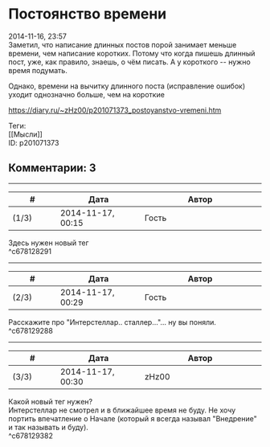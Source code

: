 Постоянство времени
===================

  
2014-11-16, 23:57  
 Заметил, что написание длинных постов порой занимает меньше времени, чем написание коротких. Потому что когда пишешь длинный пост, уже, как правило, знаешь, о чём писать. А у короткого -- нужно время подумать.   
   
 Однако, времени на вычитку длинного поста (исправление ошибок) уходит однозначно больше, чем на короткие   
  
<https://diary.ru/~zHz00/p201071373_postoyanstvo-vremeni.htm>  
  
Теги:  
[[Мысли]]  
ID: p201071373  


Комментарии: 3
--------------

  


---



|         #         |              Дата              |                     Автор                     |           ID           |
| --- | --- | --- | --- |
| (1/3) | 2014-11-17, 00:15 | Гость | c678128291 |

  
 Здесь нужен новый тег   
 ^c678128291

---



|         #         |              Дата              |                     Автор                     |           ID           |
| --- | --- | --- | --- |
| (2/3) | 2014-11-17, 00:29 | Гость | c678129288 |

  
 Расскажите про "Интерстеллар.. сталлер..."... ну вы поняли.   
 ^c678129288

---



|         #         |              Дата              |                     Автор                     |           ID           |
| --- | --- | --- | --- |
| (3/3) | 2014-11-17, 00:30 | zHz00 | c678129382 |

  
 Какой новый тег нужен?   
 Интерстеллар не смотрел и в ближайшее время не буду. Не хочу портить впечатление о Начале (который я всегда называл "Внедрение" и так называть и буду).   
 ^c678129382
